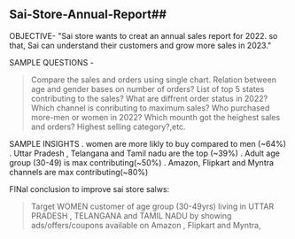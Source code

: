 ## Sai-Store-Annual-Report##

OBJECTIVE-
"Sai store wants to creat an annual sales report for 2022. so that, Sai can understand their customers and grow more sales in 2023."

SAMPLE QUESTIONS -
> Compare the sales and orders using single chart.
> Relation between age and gender bases on number of orders?
> List of top 5 states contributing to the sales?
> What are diffrent order status in 2022?
> Which channel is conributing to maximum sales?
> Who purchased more-men or women in 2022?
> Which mounth got the heighest sales and orders?
> Highest selling category?,etc.

SAMPLE INSIGHTS
. women are more likly to buy compared to men (~64%)
. Uttar Pradesh , Telangana and Tamil nadu are the top (~39%)
. Adult age group (30-49) is max contributing(~50%)
. Amazon, Flipkart and Myntra channels are max contributing(~80%)

FINal conclusion to improve sai store salws:
> Target WOMEN customer of age group (30-49yrs) living in UTTAR PRADESH , TELANGANA and TAMIL NADU by showing ads/offers/coupons available on Amazon , Flipkart and Myntra,
